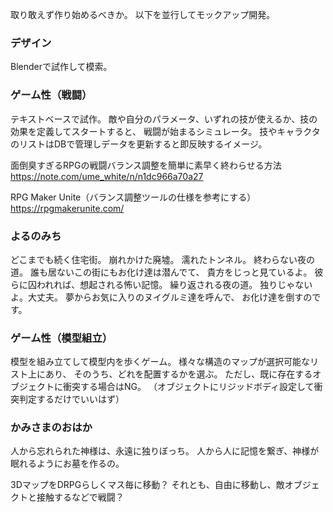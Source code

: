 取り敢えず作り始めるべきか。
以下を並行してモックアップ開発。

### デザイン
Blenderで試作して模索。

### ゲーム性（戦闘）
テキストベースで試作。
敵や自分のパラメータ、いずれの技が使えるか、技の効果を定義してスタートすると、
戦闘が始まるシミュレータ。
技やキャラクタのリストはDBで管理しデータを更新すると即反映するイメージ。

面倒臭すぎるRPGの戦闘バランス調整を簡単に素早く終わらせる方法
https://note.com/ume_white/n/n1dc966a70a27

RPG Maker Unite（バランス調整ツールの仕様を参考にする）
https://rpgmakerunite.com/

### よるのみち
どこまでも続く住宅街。
崩れかけた廃墟。
濡れたトンネル。
終わらない夜の道。
誰も居ないこの街にもお化け達は潜んでて、
貴方をじっと見ているよ。
彼らに囚われれば、想起される怖い記憶。
繰り返される夜の道。
独りじゃないよ。大丈夫。
夢からお気に入りのヌイグルミ達を呼んで、
お化け達を倒すのです。

### ゲーム性（模型組立）
模型を組み立てして模型内を歩くゲーム。
様々な構造のマップが選択可能なリスト上にあり、
そのうち、どれを配置するかを選ぶ。
ただし、既に存在するオブジェクトに衝突する場合はNG。
（オブジェクトにリジッドボディ設定して衝突判定するだけでいいはず）

### かみさまのおはか
人から忘れられた神様は、永遠に独りぼっち。
人から人に記憶を繋ぎ、神様が眠れるようにお墓を作るの。


3DマップをDRPGらしくマス毎に移動？
それとも、自由に移動し、敵オブジェクトと接触するなどで戦闘？

